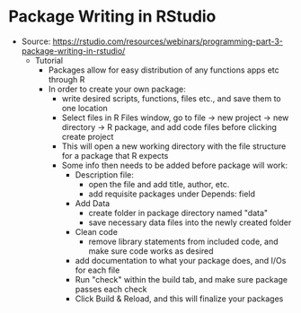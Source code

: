 # Package Writing in RStudio
* Source: https://rstudio.com/resources/webinars/programming-part-3-package-writing-in-rstudio/
  * Tutorial
    * Packages allow for easy distribution of any functions apps etc through R
    * In order to create your own package:
      * write desired scripts, functions, files etc., and save them to one location
      * Select files in R Files window, go to file -> new project -> new directory -> R package, and add code files before clicking create project
      * This will open a new working directory with the file structure for a package that R expects
      * Some info then needs to be added before package will work:
        * Description file:
          * open the file and add title, author, etc.
          * add requisite packages under Depends: field
        * Add Data
          * create folder in package directory named "data"
          * save necessary data files into the newly created folder
        * Clean code
          * remove library statements from included code, and make sure code works as desired
        * add documentation to what your package does, and I/Os for each file
        * Run "check" within the build tab, and make sure package passes each check
        * Click Build & Reload, and this will finalize your packages
